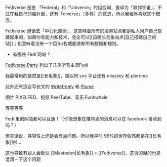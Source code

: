 Fediverse 是由 「Federal」和「Universe」的组合词，直译为「联邦宇宙」，不过在我自己的脑补里，还有「diverse」（多样）的意思，所以我格外喜欢这个概念。

Fediverse 遵循去「中心化原则」，这意味着所有的服务站点都是私人用户自己搭建起来的，如果你有能力和技术，完全可以[[自建长毛象站点|自己搭建自己的站]]；也意味着没有一个巨头/权威能垄断所有数据和规则。



- 有哪些 Fedi 网站？

[Fediverse.Party](https://fediverse.party/) 列出了几乎所有主流Fedi

我最常用的依然是[[长毛象]]，类似的 sns 平台还有 misskey 和 pleroma

此外还有适合写长文的 [Writefreely](writefreely.org/instances) 和 [Plume](joinplu.me)

图片 PIXELFED、视频 PeerTube、音乐 Funkwhale

等等等等


Fedi 里的网站都可以互通！（你能想象在推特发的消息可以在 facebook 接收到吗？）

但实话说，兼容性上还是会有点问题。所以我平时 99%的世界依然都是在[[长毛象]]啦... 

这也导致有些人会默认 [[Mastodon|长毛象]] = [[Fediverse]]，这页的目的也是澄清一下这个问题